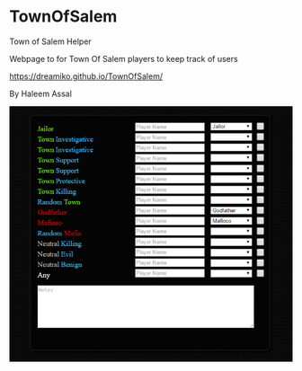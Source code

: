 # TownOfSalem
Town of Salem Helper

Webpage to for Town Of Salem players to keep track of users
  
https://dreamiko.github.io/TownOfSalem/
  
By Haleem Assal 
  
![alt tag](ToS.png)
